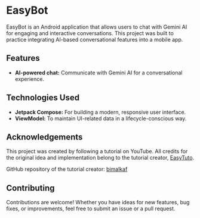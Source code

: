
# EasyBot
EasyBot is an Android application that allows users to chat with Gemini AI for engaging and interactive conversations. This project was built to practice integrating AI-based conversational features into a mobile app.

## Features
- **AI-powered chat:** Communicate with Gemini AI for a conversational experience.

## Technologies Used
- **Jetpack Compose:** For building a modern, responsive user interface.
- **ViewModel:** To maintain UI-related data in a lifecycle-conscious way.

## Acknowledgements
This project was created by following a tutorial on YouTube. All credits for the original idea and implementation belong to the tutorial creator, [EasyTuto](https://www.youtube.com/@EasyTuto1).

GitHub repository of the tutorial creator: [bimalkaf](https://github.com/bimalkaf)

## Contributing
Contributions are welcome! Whether you have ideas for new features, bug fixes, or improvements, feel free to submit an issue or a pull request.
